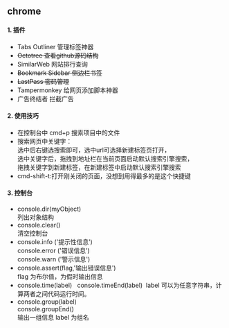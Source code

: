 ## chrome
#### 1. 插件
- Tabs Outliner 管理标签神器
- ~~Octotree 查看github源码结构~~
- SimilarWeb 网站排行查询
- ~~Bookmark Sidebar 侧边栏书签~~
- ~~LastPass 密码管理~~
- Tampermonkey 给网页添加脚本神器
- 广告终结者 拦截广告

#### 2. 使用技巧
- 在控制台中 cmd+p 搜索项目中的文件  
- 搜索网页中关键字：  
  选中后右键选搜索即可，选中url可选择新建标签页打开，  
  选中关键字后，拖拽到地址栏在当前页面启动默认搜索引擎搜索，  
  拖拽关键字到新建标签，在新建标签中启动默认搜索引擎搜索  
- cmd-shift-t:打开刚关闭的页面，没想到用得最多的是这个快捷键

#### 3. 控制台
- console.dir(myObject)  
  列出对象结构  
- console.clear()  
  清空控制台  
- console.info ('提示性信息')  
  console.error ('错误信息')  
  console.warn ('警示信息')  
- console.assert(flag,'输出错误信息')  
  flag 为布尔值，为假时输出信息
- console.time(label)  
  console.timeEnd(label) 
  label 可以为任意字符串，计算两者之间代码运行时间。  
- console.group(label)  
  console.groupEnd()  
  输出一组信息 label 为组名  
